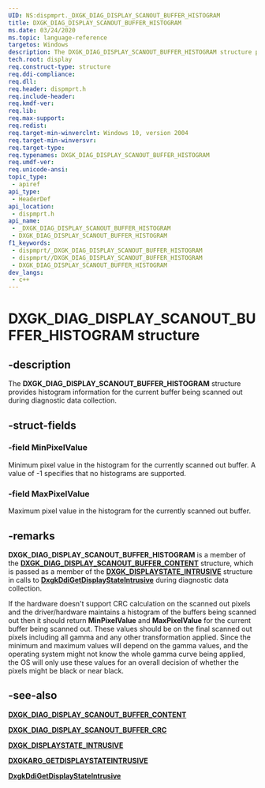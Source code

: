 ```yaml
---
UID: NS:dispmprt._DXGK_DIAG_DISPLAY_SCANOUT_BUFFER_HISTOGRAM
title: DXGK_DIAG_DISPLAY_SCANOUT_BUFFER_HISTOGRAM
ms.date: 03/24/2020
ms.topic: language-reference
targetos: Windows
description: The DXGK_DIAG_DISPLAY_SCANOUT_BUFFER_HISTOGRAM structure provides histogram information for the current buffer being scanned out during diagnostic data collection.
tech.root: display
req.construct-type: structure
req.ddi-compliance: 
req.dll: 
req.header: dispmprt.h
req.include-header: 
req.kmdf-ver: 
req.lib: 
req.max-support: 
req.redist: 
req.target-min-winverclnt: Windows 10, version 2004
req.target-min-winversvr: 
req.target-type: 
req.typenames: DXGK_DIAG_DISPLAY_SCANOUT_BUFFER_HISTOGRAM
req.umdf-ver: 
req.unicode-ansi: 
topic_type:
 - apiref
api_type:
 - HeaderDef
api_location:
 - dispmprt.h
api_name:
 - _DXGK_DIAG_DISPLAY_SCANOUT_BUFFER_HISTOGRAM
 - DXGK_DIAG_DISPLAY_SCANOUT_BUFFER_HISTOGRAM
f1_keywords:
 - dispmprt/_DXGK_DIAG_DISPLAY_SCANOUT_BUFFER_HISTOGRAM
 - dispmprt//DXGK_DIAG_DISPLAY_SCANOUT_BUFFER_HISTOGRAM
 - DXGK_DIAG_DISPLAY_SCANOUT_BUFFER_HISTOGRAM
dev_langs:
 - c++
---
```


# DXGK_DIAG_DISPLAY_SCANOUT_BUFFER_HISTOGRAM structure

## -description

The **DXGK_DIAG_DISPLAY_SCANOUT_BUFFER_HISTOGRAM** structure provides histogram information for the current buffer being scanned out during diagnostic data collection.

## -struct-fields

### -field MinPixelValue

Minimum pixel value in the histogram for the currently scanned out buffer. A value of -1 specifies that no histograms are supported.

### -field MaxPixelValue

Maximum pixel value in the histogram for the currently scanned out buffer.

## -remarks

**DXGK_DIAG_DISPLAY_SCANOUT_BUFFER_HISTOGRAM** is a member of the [**DXGK_DIAG_DISPLAY_SCANOUT_BUFFER_CONTENT**](ns-dispmprt-dxgk_diag_display_scanout_buffer_content.md) structure, which is passed as a member of the [**DXGK_DISPLAYSTATE_INTRUSIVE**](ns-dispmprt-dxgk_displaystate_intrusive.md) structure in calls to [**DxgkDdiGetDisplayStateIntrusive**](nc-dispmprt-dxgkddi_getdisplaystateintrusive.md) during diagnostic data collection.

If the hardware doesn't support CRC calculation on the scanned out pixels and the driver/hardware maintains a histogram of the buffers being scanned out then it should return **MinPixelValue** and **MaxPixelValue** for the current buffer being scanned out. These values should be on the final scanned out pixels including all gamma and any other transformation applied. Since the minimum and maximum values will depend on the gamma values, and the operating system might not know the whole gamma curve being applied, the OS will only use these values for an overall decision of whether the pixels might be black or near black.

## -see-also

[**DXGK_DIAG_DISPLAY_SCANOUT_BUFFER_CONTENT**](ns-dispmprt-dxgk_diag_display_scanout_buffer_content.md)

[**DXGK_DIAG_DISPLAY_SCANOUT_BUFFER_CRC**](ns-dispmprt-dxgk_diag_display_scanout_buffer_crc.md)

[**DXGK_DISPLAYSTATE_INTRUSIVE**](ns-dispmprt-dxgk_displaystate_intrusive.md)

[**DXGKARG_GETDISPLAYSTATEINTRUSIVE**](ns-dispmprt-dxgkarg_getdisplaystateintrusive.md)

[**DxgkDdiGetDisplayStateIntrusive**](nc-dispmprt-dxgkddi_getdisplaystateintrusive.md)
